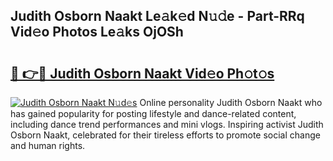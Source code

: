 ## Judith Osborn Naakt Le𝚊k𝚎d N𝚞𝚍e - Part-RRq Vid𝚎o Photos Le𝚊ks OjOSh

# <h2><a href="http://fb4xm6.evod.top/?m=Judith+Osborn+Naakt">🔗 👉🔴 Judith Osborn Naakt Vid𝚎o Ph𝚘t𝚘s</a></h2>

[![Judith Osborn Naakt N𝚞d𝚎s](https://i.imgur.com/8V9OHl7.gif)](http://fb4xm6.evod.top/?m=Judith+Osborn+Naakt)
Online personality Judith Osborn Naakt who has gained popularity for posting lifestyle and dance-related content, including dance trend performances and mini vlogs. Inspiring activist Judith Osborn Naakt, celebrated for their tireless efforts to promote social change and human rights. 
